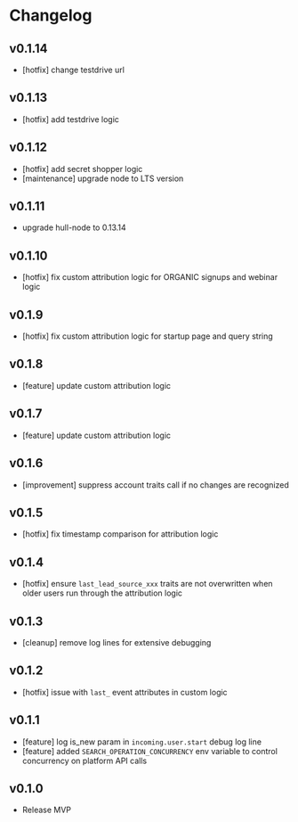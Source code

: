 # Changelog

## v0.1.14

- [hotfix] change testdrive url

## v0.1.13

- [hotfix] add testdrive logic

## v0.1.12

- [hotfix] add secret shopper logic
- [maintenance] upgrade node to LTS version

## v0.1.11

- upgrade hull-node to 0.13.14

## v0.1.10

- [hotfix] fix custom attribution logic for ORGANIC signups and webinar logic

## v0.1.9

- [hotfix] fix custom attribution logic for startup page and query string

## v0.1.8

- [feature] update custom attribution logic

## v0.1.7

- [feature] update custom attribution logic

## v0.1.6

- [improvement] suppress account traits call if no changes are recognized

## v0.1.5

- [hotfix] fix timestamp comparison for attribution logic

## v0.1.4

- [hotfix] ensure `last_lead_source_xxx` traits are not overwritten when older users run through the attribution logic

## v0.1.3

- [cleanup] remove log lines for extensive debugging

## v0.1.2

- [hotfix] issue with `last_` event attributes in custom logic

## v0.1.1

- [feature] log is_new param in `incoming.user.start` debug log line
- [feature] added `SEARCH_OPERATION_CONCURRENCY` env variable to control concurrency on platform API calls

## v0.1.0

- Release MVP
